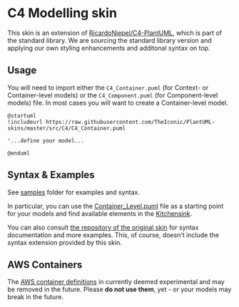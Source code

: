 # C4 Modelling skin

This skin is an extension of [RicardoNiepel/C4-PlantUML](https://github.com/RicardoNiepel/C4-PlantUML),
which is part of the standard library. We are sourcing the standard library
version and applying our own styling enhancements and additonal
syntax on top.

## Usage
You will need to import either the `C4_Container.puml` (for Context- or Container-level models)
or the `C4_Component.puml` (for Component-level models) file. In most cases you
will want to create a Container-level model.
```
@startuml
!includeurl https://raw.githubusercontent.com/TheIconic/PlantUML-skins/master/src/C4/C4_Container.puml

'...define your model...

@enduml
```

## Syntax & Examples
See [samples](samples) folder for examples and syntax.

In particular, you can use the [Container_Level.puml](samples/Container_Level.puml)
file as a starting point for your models and find available elements
in the [Kitchensink](samples/Kitchensink.puml).

You can also consult [the repository of the original skin](https://github.com/RicardoNiepel/C4-PlantUML)
for syntax documentation and more examples.
This, of course, doesn't include the syntax extension provided by this skin.

## AWS Containers
The [AWS container definitions](C4_AWS.puml) in currently deemed experimental
and may be removed in the future. Please **do not use them**, yet - or your models
may break in the future.
